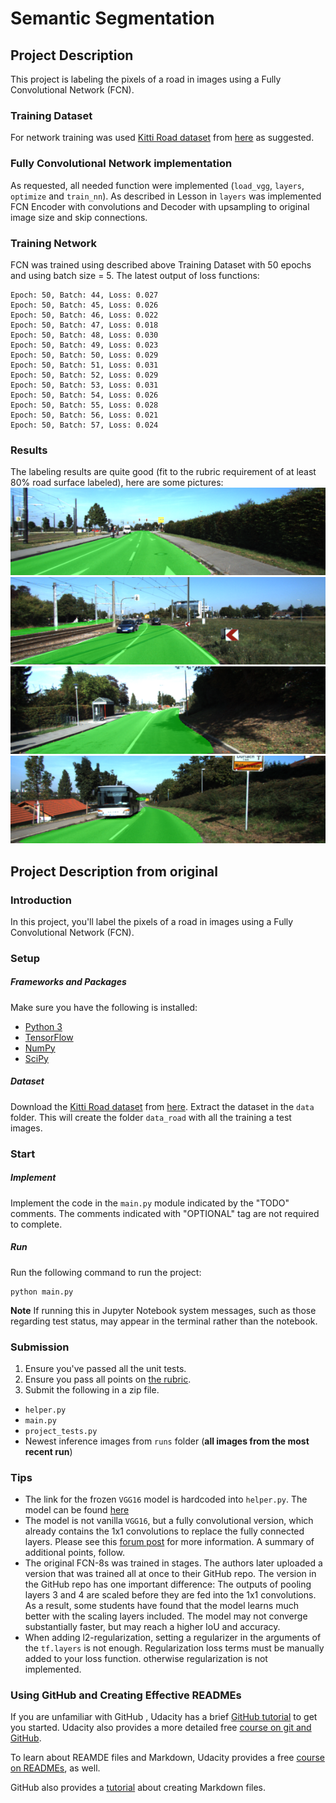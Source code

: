 # Semantic Segmentation

## Project Description
This project is labeling the pixels of a road in images using a Fully Convolutional Network (FCN).

### Training Dataset
For network training was used [Kitti Road dataset](http://www.cvlibs.net/datasets/kitti/eval_road.php) from [here](http://www.cvlibs.net/download.php?file=data_road.zip) as suggested.

### Fully Convolutional Network implementation

As requested, all needed function were implemented (`load_vgg`, `layers`, `optimize` and `train_nn`).
As described in Lesson in `layers` was implemented FCN Encoder with convolutions and Decoder with upsampling to original image size and skip connections.

### Training Network
FCN was trained using described above Training Dataset with 50 epochs and using batch size = 5.
The latest output of loss functions:
```
Epoch: 50, Batch: 44, Loss: 0.027
Epoch: 50, Batch: 45, Loss: 0.026
Epoch: 50, Batch: 46, Loss: 0.022
Epoch: 50, Batch: 47, Loss: 0.018
Epoch: 50, Batch: 48, Loss: 0.030
Epoch: 50, Batch: 49, Loss: 0.023
Epoch: 50, Batch: 50, Loss: 0.029
Epoch: 50, Batch: 51, Loss: 0.031
Epoch: 50, Batch: 52, Loss: 0.029
Epoch: 50, Batch: 53, Loss: 0.031
Epoch: 50, Batch: 54, Loss: 0.026
Epoch: 50, Batch: 55, Loss: 0.028
Epoch: 50, Batch: 56, Loss: 0.021
Epoch: 50, Batch: 57, Loss: 0.024
```

### Results
The labeling results are quite good (fit to the rubric requirement of at least 80% road surface labeled), here are some pictures:
![Result1](runs/1517606483.1430795/umm_000040.png)
![Result2](runs/1517606483.1430795/um_000003.png)
![Result3](runs/1517606483.1430795/um_000027.png)
![Result4](runs/1517606483.1430795/um_000032.png)


## Project Description from original

### Introduction
In this project, you'll label the pixels of a road in images using a Fully Convolutional Network (FCN).

### Setup
##### Frameworks and Packages
Make sure you have the following is installed:
 - [Python 3](https://www.python.org/)
 - [TensorFlow](https://www.tensorflow.org/)
 - [NumPy](http://www.numpy.org/)
 - [SciPy](https://www.scipy.org/)
##### Dataset
Download the [Kitti Road dataset](http://www.cvlibs.net/datasets/kitti/eval_road.php) from [here](http://www.cvlibs.net/download.php?file=data_road.zip).  Extract the dataset in the `data` folder.  This will create the folder `data_road` with all the training a test images.

### Start
##### Implement
Implement the code in the `main.py` module indicated by the "TODO" comments.
The comments indicated with "OPTIONAL" tag are not required to complete.
##### Run
Run the following command to run the project:
```
python main.py
```
**Note** If running this in Jupyter Notebook system messages, such as those regarding test status, may appear in the terminal rather than the notebook.

### Submission
1. Ensure you've passed all the unit tests.
2. Ensure you pass all points on [the rubric](https://review.udacity.com/#!/rubrics/989/view).
3. Submit the following in a zip file.
 - `helper.py`
 - `main.py`
 - `project_tests.py`
 - Newest inference images from `runs` folder  (**all images from the most recent run**)
 
 ### Tips
- The link for the frozen `VGG16` model is hardcoded into `helper.py`.  The model can be found [here](https://s3-us-west-1.amazonaws.com/udacity-selfdrivingcar/vgg.zip)
- The model is not vanilla `VGG16`, but a fully convolutional version, which already contains the 1x1 convolutions to replace the fully connected layers. Please see this [forum post](https://discussions.udacity.com/t/here-is-some-advice-and-clarifications-about-the-semantic-segmentation-project/403100/8?u=subodh.malgonde) for more information.  A summary of additional points, follow. 
- The original FCN-8s was trained in stages. The authors later uploaded a version that was trained all at once to their GitHub repo.  The version in the GitHub repo has one important difference: The outputs of pooling layers 3 and 4 are scaled before they are fed into the 1x1 convolutions.  As a result, some students have found that the model learns much better with the scaling layers included. The model may not converge substantially faster, but may reach a higher IoU and accuracy. 
- When adding l2-regularization, setting a regularizer in the arguments of the `tf.layers` is not enough. Regularization loss terms must be manually added to your loss function. otherwise regularization is not implemented.
 
### Using GitHub and Creating Effective READMEs
If you are unfamiliar with GitHub , Udacity has a brief [GitHub tutorial](http://blog.udacity.com/2015/06/a-beginners-git-github-tutorial.html) to get you started. Udacity also provides a more detailed free [course on git and GitHub](https://www.udacity.com/course/how-to-use-git-and-github--ud775).

To learn about REAMDE files and Markdown, Udacity provides a free [course on READMEs](https://www.udacity.com/courses/ud777), as well. 

GitHub also provides a [tutorial](https://guides.github.com/features/mastering-markdown/) about creating Markdown files.
